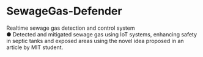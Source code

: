 # SewageGas-Defender
Realtime sewage gas detection and control system <br>
●	Detected and mitigated sewage gas using IoT systems, enhancing safety in septic tanks and exposed areas using the novel idea proposed in an article by MIT student.
